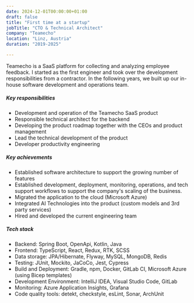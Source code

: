 ```yaml
---
date: 2024-12-01T00:00:00+01:00
draft: false
title: "First time at a startup"
jobTitle: "CTO & Technical Architect"
company: "Teamecho"
location: "Linz, Austria"
duration: "2019-2025"

---
```


[//]: # (### startup life)

Teamecho is a SaaS platform for collecting and analyzing employee feedback. I started as the first engineer
and took over the development responsibilities from a contractor. In the following years, we built up our in-house
software development and operations team.


##### Key responsibilities
- Development and operation of the Teamecho SaaS product
- Responsible technical architect for the backend
- Developing the product roadmap together with the CEOs and product management
- Lead the technical development of the product
- Developer productivity engineering

##### Key achievements
- Established software architecture to support the growing number of features
- Established development, deployment, monitoring, operations, and tech support workflows to support
  the company's scaling of the business.
- Migrated the application to the cloud (Microsoft Azure)
- Integrated AI Technologies into the product (custom models and 3rd party services)
- Hired and developed the current engineering team

##### Tech stack
- Backend: Spring Boot, OpenApi, Kotlin, Java
- Frontend: TypeScript, React, Redux, RTK, SCSS
- Data storage: JPA/Hibernate, Flyway, MySQL, MongoDB, Redis
- Testing: JUnit, Mockito, JaCoCo, Jest, Cypress
- Build and Deployment: Gradle, npm, Docker, GitLab CI, Microsoft Azure (using Bicep templates)
- Development Environment: IntelliJ IDEA, Visual Studio Code, GitLab
- Monitoring: Azure Application Insights, Grafana
- Code quality tools: detekt, checkstyle, esLint, Sonar, ArchUnit